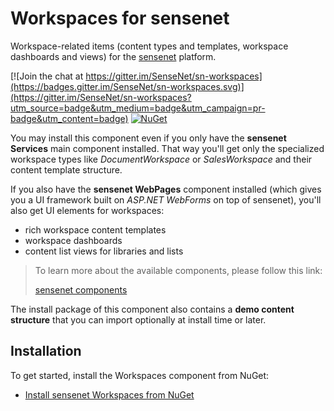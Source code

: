 # Workspaces for sensenet
Workspace-related items (content types and templates, workspace dashboards and views) for the [sensenet](https://github.com/SenseNet/sensenet) platform.

[![Join the chat at https://gitter.im/SenseNet/sn-workspaces](https://badges.gitter.im/SenseNet/sn-workspaces.svg)](https://gitter.im/SenseNet/sn-workspaces?utm_source=badge&utm_medium=badge&utm_campaign=pr-badge&utm_content=badge)
[![NuGet](https://img.shields.io/nuget/v/SenseNet.Workspaces.Install.svg)](https://www.nuget.org/packages/SenseNet.Workspaces.Install)

You may install this component even if you only have the **sensenet Services** main component installed. That way you'll get only the specialized workspace types like *DocumentWorkspace* or *SalesWorkspace* and their content template structure.

If you also have the **sensenet WebPages** component installed (which gives you a UI framework built on *ASP.NET WebForms* on top of sensenet), you'll also get UI elements for workspaces:

- rich workspace content templates
- workspace dashboards
- content list views for libraries and lists

> To learn more about the available components, please follow this link:
>
> [sensenet components](http://community.sensenet.com/docs/sensenet-components)

The install package of this component also contains a **demo content structure** that you can import optionally at install time or later.

## Installation
To get started, install the Workspaces component from NuGet:
- [Install sensenet Workspaces from NuGet](https://github.com/SenseNet/sn-workspaces/tree/master/docs/install-workspaces-from-nuget.md)
